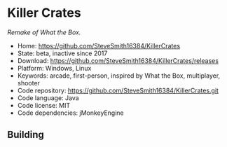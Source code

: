 # Killer Crates

_Remake of What the Box._

- Home: https://github.com/SteveSmith16384/KillerCrates
- State: beta, inactive since 2017
- Download: https://github.com/SteveSmith16384/KillerCrates/releases
- Platform: Windows, Linux
- Keywords: arcade, first-person, inspired by What the Box, multiplayer, shooter
- Code repository: https://github.com/SteveSmith16384/KillerCrates.git
- Code language: Java
- Code license: MIT
- Code dependencies: jMonkeyEngine

## Building
